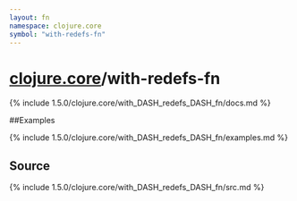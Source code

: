 ```yaml
---
layout: fn
namespace: clojure.core
symbol: "with-redefs-fn"
---
```


# [clojure.core](../)/with-redefs-fn

{% include 1.5.0/clojure.core/with_DASH_redefs_DASH_fn/docs.md %}

##Examples

{% include 1.5.0/clojure.core/with_DASH_redefs_DASH_fn/examples.md %}
## Source
{% include 1.5.0/clojure.core/with_DASH_redefs_DASH_fn/src.md %}

